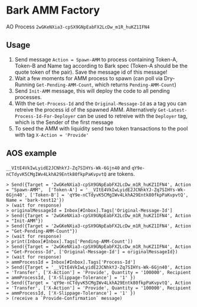 # Bark AMM Factory

AO Process `2wGKeNXia3-cpSX9GNpEabFX2LcDw_m1R_huKZ1IFN4`

## Usage
1. Send message `Action = Spawn-AMM` to process containing Token-A, Token-B and Name tag according to Bark spec (Token-A should be the quote token of the pair). Save the message id of this message!
2. Wait a few moments for AMM process to spawn (can poll via Dry-Running `Get-Pending-AMM-Count`, which returns `Pending-AMM-Count`) 
3. Send `Init-AMM` message, this will deploy the code to all pending processes.
4. With the `Get-Process-Id` and the `Original-Message-Id` as a tag you can retreive the process id of the spawned AMM. Alternatively `Get-Latest-Process-Id-For-Deployer` can be used to retreive with the `Deployer` tag, which is the Sender of the first message
5. To seed the AMM with liquidity send two token transactions to the pool with tag `X-Action = 'Provide'`

## AOS example

`__VItE4VkIwLyidE2JCNhkYJ-Zq7SIHYs-Wk-6Gjn40` and `qY9e-nCTdyvK5CMgIWv4LkhA29Entk80fkpPaKvpvtQ` are tokens.

```
> Send({Target = '2wGKeNXia3-cpSX9GNpEabFX2LcDw_m1R_huKZ1IFN4', Action = "Spawn-AMM",  ['Token-A'] = '__VItE4VkIwLyidE2JCNhkYJ-Zq7SIHYs-Wk-6Gjn40', ['Token-B'] = 'qY9e-nCTdyvK5CMgIWv4LkhA29Entk80fkpPaKvpvtQ', Name = 'bark-test12'})
> (wait for response)
> originalMessageId = Inbox[#Inbox].Tags['Original-Message-Id']
> Send({Target = '2wGKeNXia3-cpSX9GNpEabFX2LcDw_m1R_huKZ1IFN4', Action = "Init-AMM"})
> Send({Target = '2wGKeNXia3-cpSX9GNpEabFX2LcDw_m1R_huKZ1IFN4', Action = "Get-Pending-AMM-Count"})
> (wait for response)
> print(Inbox[#Inbox].Tags['Pending-AMM-Count'])
> Send({Target = '2wGKeNXia3-cpSX9GNpEabFX2LcDw_m1R_huKZ1IFN4', Action = "Get-Process-Id", ['Original-Message-Id'] = originalMessageId})
> (wait for response)
> ammProcessId = Inbox[#Inbox].Tags['Process-Id']
> Send({Target = '__VItE4VkIwLyidE2JCNhkYJ-Zq7SIHYs-Wk-6Gjn40', Action = 'Transfer', ['X-Action'] = 'Provide', Quantity = '100000', Recipient = ammProcessId, ['X-Slippage-Tolerance'] = '1' })
> Send({Target = 'qY9e-nCTdyvK5CMgIWv4LkhA29Entk80fkpPaKvpvtQ', Action = 'Transfer', ['X-Action'] = 'Provide', Quantity = '100000', Recipient = ammProcessId, ['X-Slippage-Tolerance'] = '1' })
> (receive a `Provide-Confirmation` message)